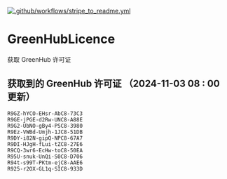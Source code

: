 [![.github/workflows/stripe_to_readme.yml](https://github.com/zjx-kimi/GreenHubLicence/actions/workflows/stripe_to_readme.yml/badge.svg)](https://github.com/zjx-kimi/GreenHubLicence/actions/workflows/stripe_to_readme.yml)
# GreenHubLicence
获取 GreenHub 许可证
## 获取到的 GreenHub 许可证 （2024-11-03 08 : 00 更新）
```
R9GZ-hYCO-EHsr-AbC8-73C3
R9GE-jPGE-d2Rw-UNC8-A88E
R9G2-UbNO-gBy4-PSC8-3980
R9Ez-VWBd-Umjh-1JC8-51DB
R9DY-i82N-gipQ-NPC8-67A7
R9DI-HJgH-fLui-tZC8-27E6
R9CQ-3wr6-EcHw-toC8-50EA
R95U-snuk-UnQi-S0C8-D706
R94t-s99T-PKtm-ejC8-AAE6
R925-r2OX-GL1q-SIC8-933D
```
